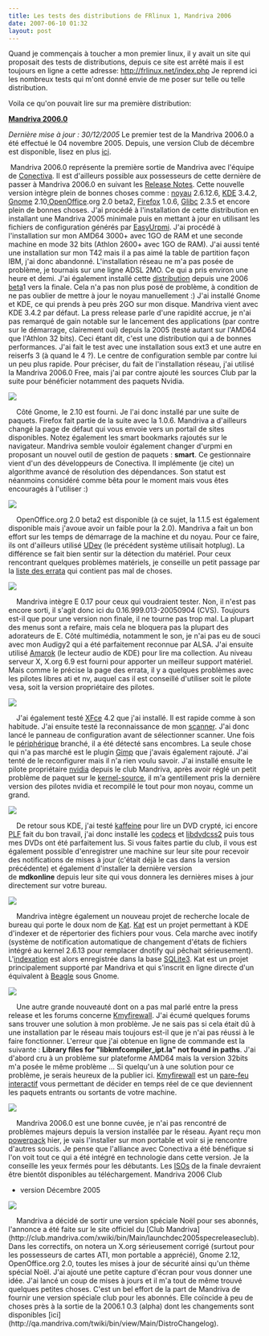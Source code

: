 ```yaml
---
title: Les tests des distributions de FRlinux 1, Mandriva 2006
date: 2007-06-10 01:32
layout: post
---
```


Quand je commençais à toucher a mon premier linux, il y avait un site
qui proposait des tests de distributions, depuis ce site est arrêté mais
il est toujours en ligne a cette adresse: <http://frlinux.net/index.php>
Je reprend ici les nombreux tests qui m'ont donné envie de me poser sur
telle ou telle distribution.  
<!--more-->

<div>

Voila ce qu'on pouvait lire sur ma première distribution:

</div>

<div>

**[Mandriva 2006.0](/index.php?tag/Mandriva%202006.0)**

*Dernière mise à jour : 30/12/2005* Le premier test de la Mandriva
2006.0 a été effectué le 04 novembre 2005. Depuis, une version Club de
décembre est disponible, lisez en
plus [ici](http://frlinux.net/index.php?section=distributions#club).

 Mandriva 2006.0 représente la première sortie de Mandriva avec l'équipe
de [Conectiva](/index.php?tag/Conectiva). Il est d'ailleurs possible aux
possesseurs de cette dernière de passer à Mandriva 2006.0 en suivant
les [Release
Notes](http://qa.mandriva.com/twiki/bin/view/Main/MandrivaLinux2006ReleaseNotes_Fr).
Cette nouvelle version intègre plein de bonnes choses comme :
[noyau](/index.php?tag/noyau) 2.6.12.6, [KDE](/index.php?tag/KDE) 3.4.2,
[Gnome](/index.php?tag/Gnome)
2.10,[OpenOffice](/index.php?tag/OpenOffice).org 2.0 beta2,
[Firefox](/index.php?tag/Firefox) 1.0.6, [Glibc](/index.php?tag/Glibc)
2.3.5 et encore plein de bonnes choses. J'ai procédé à l'installation de
cette distribution en installant une Mandriva 2005 minimale puis en
mettant à jour en utilisant les fichiers de configuration générés
par [EasyUrpmi](http://easyurpmi.zarb.org/). J'ai procédé à
l'installation sur mon AMD64 3000+ avec 1GO de RAM et une seconde
machine en mode 32 bits (Athlon 2600+ avec 1GO de RAM). J'ai aussi tenté
une installation sur mon T42 mais il a pas aimé la table de partition
façon IBM, j'ai donc abandonné. L'installation réseau ne m'a pas posée
de problème, je tournais sur une ligne ADSL 2MO. Ce qui a pris environ
une heure et demi. J'ai également installé cette
[distribution](/index.php?tag/distribution) depuis une 2006
[beta](/index.php?tag/beta)1 vers la finale. Cela n'a pas non plus posé
de problème, à condition de ne pas oublier de mettre à jour le noyau
manuellement :) J'ai installé Gnome et KDE, ce qui prends à peu près 2GO
sur mon disque. Mandriva vient avec KDE 3.4.2 par défaut. La press
release parle d'une rapidité accrue, je n'ai pas remarqué de gain
notable sur le lancement des applications (par contre sur le démarrage,
clairement oui) depuis la 2005 (testé autant sur l'AMD64 que l'Athlon 32
bits). Ceci étant dit, c'est une distribution qui a de bonnes
performances. J'ai fait le test avec une installation sous ext3 et une
autre en reiserfs 3 (à quand le 4 ?). Le centre de configuration semble
par contre lui un peu plus rapide. Pour préciser, du fait de
l'installation réseau, j'ai utilisé la Mandriva 2006.0 Free, mais j'ai
par contre ajouté les sources Club par la suite pour bénéficier
notamment des paquets Nvidia.

[![](http://frlinux.net/pictures/linux/mandriva2006_01s.png)](http://frlinux.net/pictures/linux/mandriva2006_01.png)

    Côté Gnome, le 2.10 est fourni. Je l'ai donc installé par une suite
de paquets. Firefox fait partie de la suite avec la 1.0.6. Mandriva a
d'ailleurs changé la page de défaut qui vous envoie vers un portail de
sites disponibles. Notez également les smart bookmarks rajoutés sur le
navigateur. Mandriva semble vouloir également changer d'urpmi en
proposant un nouvel outil de gestion de paquets : **smart**. Ce
gestionnaire vient d'un des développeurs de Conectiva. Il implémente (je
cite) un algorithme avancé de résolution des dépendances. Son statut est
néanmoins considéré comme bêta pour le moment mais vous êtes encouragés
à l'utiliser :)

[![](http://frlinux.net/pictures/linux/mandriva2006_02s.png)](http://frlinux.net/pictures/linux/mandriva2006_02.png)

    OpenOffice.org 2.0 beta2 est disponible (à ce sujet, la 1.1.5 est
également disponible mais j'avoue avoir un faible pour la 2.0). Mandriva
a fait un bon effort sur les temps de démarrage de la machine et du
noyau. Pour ce faire, ils ont d'ailleurs
utilisé [UDev](http://qa.mandriva.com/twiki/bin/view/Main/Udev) (le
précédent système utilisait hotplug). La différence se fait bien sentir
sur la détection du matériel. Pour ceux rencontrant quelques problèmes
matériels, je conseille un petit passage par la [liste des
errata](http://qa.mandriva.com/twiki/bin/view/Main/MandrivaLinux2006Errata_Fr) qui
contient pas mal de choses.

[![](http://frlinux.net/pictures/linux/mandriva2006_03s.png)](http://frlinux.net/pictures/linux/mandriva2006_03.png)

    Mandriva intègre E 0.17 pour ceux qui voudraient tester. Non, il
n'est pas encore sorti, il s'agit donc ici du 0.16.999.013-20050904
(CVS). Toujours est-il que pour une version non finale, il ne tourne pas
trop mal. La plupart des menus sont a refaire, mais cela ne bloquera pas
la plupart des adorateurs de E. Côté multimédia, notamment le son, je
n'ai pas eu de souci avec mon Audigy2 qui a été parfaitement reconnue
par ALSA. J'ai ensuite utilisé [Amarok](/index.php?tag/Amarok) (le
lecteur audio de KDE) pour lire ma collection. Au niveau serveur X,
X.org 6.9 est fourni pour apporter un meilleur support matériel. Mais
comme le précise la page des errata, il y a quelques problèmes avec les
pilotes libres ati et nv, auquel cas il est conseillé d'utiliser soit le
pilote vesa, soit la version propriétaire des pilotes.

[![](http://frlinux.net/pictures/linux/mandriva2006_04s.png)](http://frlinux.net/pictures/linux/mandriva2006_04.png)

    J'ai également testé [XFce](/index.php?tag/XFce) 4.2 que j'ai
installé. Il est rapide comme à son habitude. J'ai ensuite testé la
reconnaissance de mon [scanner](/index.php?tag/scanner). J'ai donc lancé
le panneau de configuration avant de sélectionner scanner. Une fois le
[périphérique](/index.php?tag/périphérique) branché, il a été détecté
sans encombres. La seule chose qui n'a pas marché est le plugin
[Gimp](/index.php?tag/Gimp) que j'avais également rajouté. J'ai tenté de
le reconfigurer mais il n'a rien voulu savoir. J'ai installé ensuite le
pilote propriétaire [nvidia](/index.php?tag/nvidia) depuis le club
Mandriva, après avoir réglé un petit problème de paquet sur le
[kernel-source](/index.php?tag/kernel-source), il m'a gentillement pris
la dernière version des pilotes nvidia et recompilé le tout pour mon
noyau, comme un grand.

[![](http://frlinux.net/pictures/linux/mandriva2006_05s.png)](http://frlinux.net/pictures/linux/mandriva2006_05.png)

    De retour sous KDE, j'ai testé [kaffeine](/index.php?tag/kaffeine)
pour lire un DVD crypté, ici encore [PLF](/index.php?tag/PLF) fait du
bon travail, j'ai donc installé les [codecs](/index.php?tag/codecs) et
[libdvdcss2](/index.php?tag/libdvdcss2) puis tous mes DVDs ont été
parfaitement lus. Si vous faites partie du club, il vous est également
possible d'enregistrer une machine sur leur site pour recevoir des
notifications de mises à jour (c'était déjà le cas dans la version
précédente) et également d'installer la dernière version
de **mdkonline** depuis leur site qui vous donnera les dernières mises à
jour directement sur votre bureau.

[![](http://frlinux.net/pictures/linux/mandriva2006_06s.png)](http://frlinux.net/pictures/linux/mandriva2006_06.png)

    Mandriva intègre également un nouveau projet de recherche locale de
bureau qui porte le doux nom de [Kat](http://kat.mandriva.com/).
[Kat](/index.php?tag/Kat) est un projet permettant à KDE d'indexer et de
répertorier des fichiers pour vous. Cela marche avec inotify (système de
notification automatique de changement d'états de fichiers intégré au
kernel 2.6.13 pour remplacer dnotify qui pêchait sérieusement).
L'[indexation](/index.php?tag/indexation) est alors enregistrée dans la
base [SQLite3](/index.php?tag/SQLite3). Kat est un projet principalement
supporté par Mandriva et qui s'inscrit en ligne directe d'un équivalent
à [Beagle](/index.php?tag/Beagle) sous Gnome.

[![](http://frlinux.net/pictures/linux/mandriva2006_07s.png)](http://frlinux.net/pictures/linux/mandriva2006_07.png)

    Une autre grande nouveauté dont on a pas mal parlé entre la press
release et les forums
concerne [Kmyfirewall](http://kmyfirewall.sourceforge.net/). J'ai écumé
quelques forums sans trouver une solution à mon problème. Je ne sais pas
si cela était dû à une installation par le réseau mais toujours est-il
que je n'ai pas réussi à le faire fonctionner. L'erreur que j'ai obtenue
en ligne de commande est la suivante : **Library files for
"libkmfcompiler\_ipt.la" not found in paths**. J'ai d'abord cru à un
problème sur plateforme AMD64 mais la version 32bits m'a posée le même
problème ... Si quelqu'un à une solution pour ce problème, je serais
heureux de la publier ici. [Kmyfirewall](/index.php?tag/Kmyfirewall) est
un [pare-feu interactif](/index.php?tag/pare-feu%20interactif) vous
permettant de décider en temps réel de ce que deviennent les paquets
entrants ou sortants de votre machine.

[![](http://frlinux.net/pictures/linux/mandriva2006_08s.png)](http://frlinux.net/pictures/linux/mandriva2006_08.png)

    Mandriva 2006.0 est une bonne cuvée, je n'ai pas rencontré de
problèmes majeurs depuis la version installée par le réseau. Ayant reçu
mon [powerpack](/index.php?tag/powerpack) hier, je vais l'installer sur
mon portable et voir si je rencontre d'autres soucis. Je pense que
l'alliance avec Conectiva a été bénéfique si l'on voit tout ce qui a été
intégré en technologie dans cette version. Je la conseille les yeux
fermés pour les débutants. Les [ISOs](/index.php?tag/ISOs) de la finale
devraient être bientôt disponibles au téléchargement. Mandriva 2006 Club
- version Décembre 2005

[![](http://frlinux.net/pictures/linux/mdk_2006_dec_01s.png)](http://frlinux.net/pictures/linux/mdk_2006_dec_01.png)

<p>
    Mandriva a décidé de sortir une version spéciale Noël pour ses
abonnés, l'annonce a été faite sur le site officiel du [Club
Mandriva](http://club.mandriva.com/xwiki/bin/Main/launchdec2005specreleaseclub).
Dans les correctifs, on notera un X.org sérieusement corrigé (surtout
pour les possesseurs de cartes ATI, mon portable a apprécié), Gnome
2.12, OpenOffice.org 2.0, toutes les mises à jour de sécurité ainsi
qu'un thème spécial Noël. J'ai ajouté une petite capture d'écran pour
vous donner une idée. J'ai lancé un coup de mises à jours et il m'a tout
de même trouvé quelques petites choses. C'est un bel effort de la part
de Mandriva de fournir une version spéciale club pour les abonnés. Elle
coïncide à peu de choses près à la sortie de la 2006.1 0.3 (alpha) dont
les changements sont
disponibles [ici](http://qa.mandriva.com/twiki/bin/view/Main/DistroChangelog).

</div>
